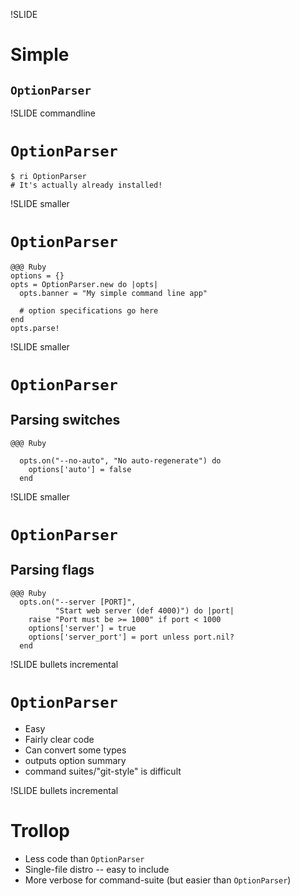 !SLIDE
# Simple #
## <code>OptionParser</code> ##

!SLIDE commandline
# <code>OptionParser</code> #

    $ ri OptionParser
    # It's actually already installed!

!SLIDE smaller
# <code>OptionParser</code> #

    @@@ Ruby
    options = {}
    opts = OptionParser.new do |opts|
      opts.banner = "My simple command line app"

      # option specifications go here
    end
    opts.parse!

!SLIDE smaller
# <code>OptionParser</code>
## Parsing switches

    @@@ Ruby

      opts.on("--no-auto", "No auto-regenerate") do
        options['auto'] = false
      end

!SLIDE smaller
# <code>OptionParser</code>
## Parsing flags

    @@@ Ruby
      opts.on("--server [PORT]", 
              "Start web server (def 4000)") do |port|
        raise "Port must be >= 1000" if port < 1000
        options['server'] = true
        options['server_port'] = port unless port.nil?
      end

!SLIDE bullets incremental
# <code>OptionParser</code>
* Easy
* Fairly clear code
* Can convert some types 
* outputs option summary
* command suites/"git-style" is difficult

!SLIDE bullets incremental
# Trollop #
* Less code than <code>OptionParser</code>
* Single-file distro -- easy to include
* More verbose for command-suite (but easier than <code>OptionParser</code>)

